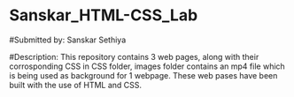 # Sanskar_HTML-CSS_Lab

#Submitted by: Sanskar Sethiya

#Description: This repository contains 3 web pages, along with their corrosponding CSS in CSS folder, images folder contains an mp4 file which is being used as background for 1 webpage. These web pases have been built with the use of HTML and CSS.

